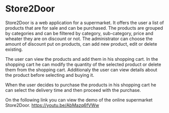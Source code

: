 # Store2Door

Store2Door is a web application for a supermarket. It offers the user a list of products that are for sale and can be purchased. The products are grouped by categories and can be filtered by category, sub-category, price and wheater they are on discount or not. The administrator can choose the amount of discount put on products, can add new product, edit or delete existing.

The user can view the products and add them in his shopping cart. In the shopping cart he can modify the quantity of the selected product or delete them from the shopping cart. Additionaly the user can view details about the product before selecting and buying it. 

When the user decides to purchase the products in his shopping cart he can select the delivery time and then proceed with the purchase.

On the following link you can view the demo of the online supermarket Store2Door. https://youtu.be/AbMazq6fVWw
